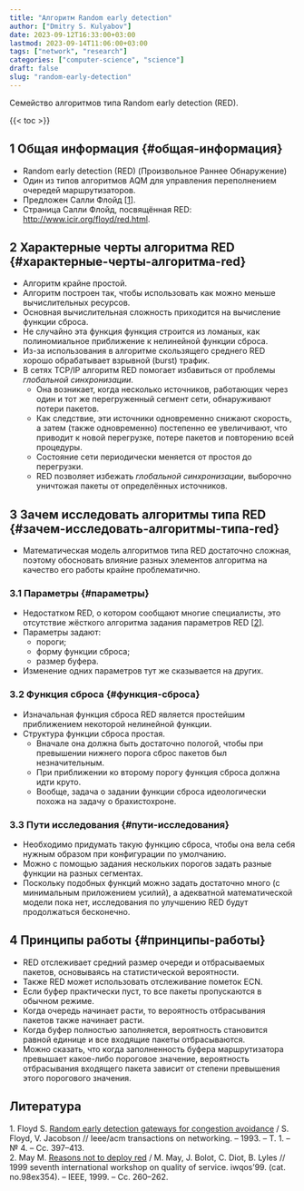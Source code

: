 ```yaml
---
title: "Алгоритм Random early detection"
author: ["Dmitry S. Kulyabov"]
date: 2023-09-12T16:33:00+03:00
lastmod: 2023-09-14T11:06:00+03:00
tags: ["network", "research"]
categories: ["computer-science", "science"]
draft: false
slug: "random-early-detection"
---
```


Семейство алгоритмов типа Random early detection (RED).

<!--more-->

{{< toc >}}


## <span class="section-num">1</span> Общая информация {#общая-информация}

-   Random early detection (RED) (Произвольное Раннее Обнаружение)
-   Один из типов алгоритмов AQM для управления переполнением очередей маршрутизаторов.
-   Предложен Салли Флойд [<a href="#citeproc_bib_item_1">1</a>].
-   Страница Салли Флойд, посвящённая RED: <http://www.icir.org/floyd/red.html>.


## <span class="section-num">2</span> Характерные черты алгоритма RED {#характерные-черты-алгоритма-red}

-   Алгоритм крайне простой.
-   Алгоритм построен так, чтобы использовать как можно меньше вычислительных ресурсов.
-   Основная вычислительная сложность приходится на вычисление функции сброса.
-   Не случайно эта функция функция строится из ломаных, как полиномиальное приближение к нелинейной функции сброса.
-   Из-за использования в алгоритме скользящего среднего RED хорошо обрабатывает взрывной (burst) трафик.
-   В сетях TCP/IP алгоритм RED помогает избавиться от проблемы _глобальной синхронизации_.
    -   Она возникает, когда несколько источников, работающих через один и тот же перегруженный сегмент сети, обнаруживают потери пакетов.
    -   Как следствие, эти источники одновременно снижают скорость, а затем (также одновременно) постепенно ее увеличивают, что приводит к новой перегрузке, потере пакетов и повторению всей процедуры.
    -   Состояние сети периодически меняется от простоя до перегрузки.
    -   RED позволяет избежать _глобальной синхронизации_, выборочно уничтожая пакеты от определённых источников.


## <span class="section-num">3</span> Зачем исследовать алгоритмы типа RED {#зачем-исследовать-алгоритмы-типа-red}

-   Математическая модель алгоритмов типа RED достаточно сложная, поэтому обосновать влияние разных элементов алгоритма на качество его работы крайне проблематично.


### <span class="section-num">3.1</span> Параметры {#параметры}

-   Недостатком RED, о котором сообщают многие специалисты, это отсутствие жёсткого алгоритма задания параметров RED [<a href="#citeproc_bib_item_2">2</a>].
-   Параметры задают:
    -   пороги;
    -   форму функции сброса;
    -   размер буфера.
-   Изменение одних параметров тут же сказывается на других.


### <span class="section-num">3.2</span> Функция сброса {#функция-сброса}

-   Изначальная функция сброса RED является простейшим приближением некоторой нелинейной функции.
-   Структура функции сброса простая.
    -   Вначале она должна быть достаточно пологой, чтобы при превышении нижнего порога сброс пакетов был незначительным.
    -   При приближении ко второму порогу функция сброса должна идти круто.
    -   Вообще, задача о задании функции сброса идеологически похожа на задачу о брахистохроне.


### <span class="section-num">3.3</span> Пути исследования {#пути-исследования}

-   Необходимо придумать такую функцию сброса, чтобы она вела себя нужным образом при конфигурации по умолчанию.
-   Можно с помощью задания нескольких порогов задать разные функции на разных сегментах.
-   Поскольку подобных функций можно задать достаточно много (с минимальным приложением усилий), а адекватной математической модели пока нет, исследования по улучшению RED будут продолжаться бесконечно.


## <span class="section-num">4</span> Принципы работы {#принципы-работы}

-   RED отслеживает средний размер очереди и отбрасываемых пакетов, основываясь на статистической вероятности.
-   Также RED может использовать отслеживание пометок ECN.
-   Если буфер практически пуст, то все пакеты пропускаются в обычном режиме.
-   Когда очередь начинает расти, то вероятность отбрасывания пакетов также начинает расти.
-   Когда буфер полностью заполняется, вероятность становится равной единице и все входящие пакеты отбрасываются.
-   Можно сказать, что когда заполненность буфера маршрутизатора превышает какое-либо пороговое значение, вероятность отбрасывания входящего пакета зависит от степени превышения этого порогового значения.

## Литература

<div class="csl-bib-body">
  <div class="csl-entry"><a id="citeproc_bib_item_1"></a>1.	Floyd S. <a href="https://doi.org/10.1109/90.251892">Random early detection gateways for congestion avoidance</a> / S. Floyd, V. Jacobson // Ieee/acm transactions on networking. – 1993. – Т. 1. – № 4. – Сс. 397–413.</div>
  <div class="csl-entry"><a id="citeproc_bib_item_2"></a>2.	May M. <a href="https://doi.org/10.1109/iwqos.1999.766502">Reasons not to deploy red</a> / M. May, J. Bolot, C. Diot, B. Lyles // 1999 seventh international workshop on quality of service. iwqos’99. (cat. no.98ex354). – IEEE, 1999. – Сс. 260–262.</div>
</div>
